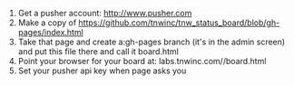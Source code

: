 1. Get a pusher account: http://www.pusher.com
2. Make a copy of https://github.com/tnwinc/tnw_status_board/blob/gh-pages/index.html
3. Take that page and create a:gh-pages branch (it's in the admin screen) and put this file there and call it board.html
4. Point your browser for your board at: labs.tnwinc.com/<YourRepoName>/board.html
5. Set your pusher api key when page asks you
